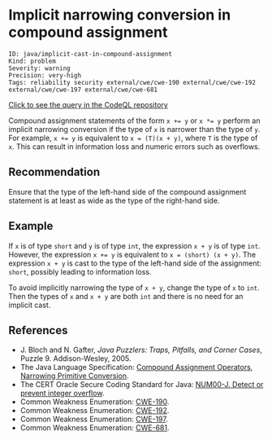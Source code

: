 # Implicit narrowing conversion in compound assignment

```
ID: java/implicit-cast-in-compound-assignment
Kind: problem
Severity: warning
Precision: very-high
Tags: reliability security external/cwe/cwe-190 external/cwe/cwe-192 external/cwe/cwe-197 external/cwe/cwe-681

```
[Click to see the query in the CodeQL repository](https://github.com/github/codeql/tree/main/java/ql/src/Likely%20Bugs/Arithmetic/InformationLoss.ql)

Compound assignment statements of the form `x += y` or `x *= y` perform an implicit narrowing conversion if the type of `x` is narrower than the type of `y`. For example, `x += y` is equivalent to `x = (T)(x + y)`, where `T` is the type of `x`. This can result in information loss and numeric errors such as overflows.


## Recommendation
Ensure that the type of the left-hand side of the compound assignment statement is at least as wide as the type of the right-hand side.


## Example
If `x` is of type `short` and `y` is of type `int`, the expression `x + y` is of type `int`. However, the expression `x += y` is equivalent to `x = (short) (x + y)`. The expression `x + y` is cast to the type of the left-hand side of the assignment: `short`, possibly leading to information loss.

To avoid implicitly narrowing the type of `x + y`, change the type of `x` to `int`. Then the types of `x` and `x + y` are both `int` and there is no need for an implicit cast.


## References
* J. Bloch and N. Gafter, *Java Puzzlers: Traps, Pitfalls, and Corner Cases*, Puzzle 9. Addison-Wesley, 2005.
* The Java Language Specification: [Compound Assignment Operators](http://docs.oracle.com/javase/specs/jls/se7/html/jls-15.html#jls-15.26.2), [Narrowing Primitive Conversion](http://docs.oracle.com/javase/specs/jls/se7/html/jls-5.html#jls-5.1.3).
* The CERT Oracle Secure Coding Standard for Java: [NUM00-J. Detect or prevent integer overflow](https://www.securecoding.cert.org/confluence/display/java/NUM00-J.+Detect+or+prevent+integer+overflow).
* Common Weakness Enumeration: [CWE-190](https://cwe.mitre.org/data/definitions/190.html).
* Common Weakness Enumeration: [CWE-192](https://cwe.mitre.org/data/definitions/192.html).
* Common Weakness Enumeration: [CWE-197](https://cwe.mitre.org/data/definitions/197.html).
* Common Weakness Enumeration: [CWE-681](https://cwe.mitre.org/data/definitions/681.html).